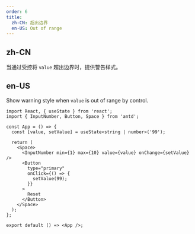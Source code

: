 ```yaml
---
order: 6
title:
  zh-CN: 超出边界
  en-US: Out of range
---
```


## zh-CN

当通过受控将 `value` 超出边界时，提供警告样式。

## en-US

Show warning style when `value` is out of range by control.

```tsx
import React, { useState } from 'react';
import { InputNumber, Button, Space } from 'antd';

const App = () => {
  const [value, setValue] = useState<string | number>('99');

  return (
    <Space>
      <InputNumber min={1} max={10} value={value} onChange={setValue} />
      <Button
        type="primary"
        onClick={() => {
          setValue(99);
        }}
      >
        Reset
      </Button>
    </Space>
  );
};

export default () => <App />;
```
